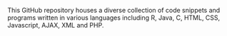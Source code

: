 
This GitHub repository houses a diverse collection of code snippets and programs written in various languages including R, Java, C, HTML, CSS, Javascript, AJAX, XML
 and PHP.
